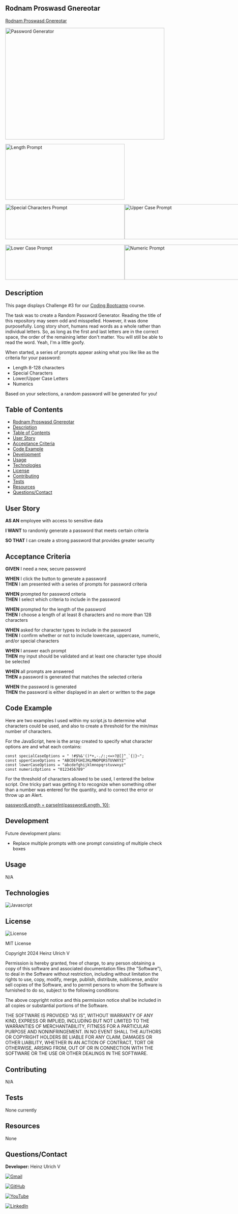 ## Rodnam Proswasd Gnereotar

[Rodnam Proswasd Gnereotar](https://theoarsman.github.io/Rodnam-Proswasd-Gnereotar/)

<img src="assets/images/PsswrdGnrtr.png" width="500" height="350" alt="Password Generator"><br>

<img src="assets/images/length.jpeg" width="375" height="175" alt="Length Prompt"><br>

<div style="display: flex; justify-content: space-between;">
    <img src="assets/images/special.jpeg" width="375" height="110" alt="Special Characters Prompt">
    <img src="assets/images/upper.jpeg" width="375" height="110" alt="Upper Case Prompt">
</div><br>
<div style="display: flex; justify-content: space-between;">
    <img src="assets/images/lower.jpeg" width="375" height="110" alt="Lower Case Prompt">
    <img src="assets/images/numeric.jpeg" width="375" height="110" alt="Numeric Prompt">
</div>

## Description

This page displays Challenge #3 for our <a href="https://bootcamp.msu.edu/coding/">Coding Bootcamp</a> course.

The task was to create a Random Password Generator. Reading the title of this repository may seem odd and misspelled. However, it was done purposefully. Long story short, humans read words as a whole rather than individual letters. So, as long as the first and last letters are in the correct space, the order of the remaining letter don't matter. You will still be able to read the word. Yeah, I'm a little goofy.

When started, a series of prompts appear asking what you like like as the criteria for your password:<br>

- Length 8-128 characters
- Special Characters
- Lower/Upper Case Letters
- Numerics<br>

Based on your selections, a random password will be generated for you!

## Table of Contents

- [Rodnam Proswasd Gnereotar](#Rodnam-Proswasd-Gnereotar)<br>
- [Description](#description)<br>
- [Table of Contents](#tabel-of-contents)<br>
- [User Story](#user-story)<br>
- [Acceptance Criteria](#acceptance-criteria)<br>
- [Code Example](#code-example)<br>
- [Development](#development)<br>
- [Usage](#usage)<br>
- [Technologies](Technologies)
- [License](#license)<br>
- [Contributing](#contributing)<br>
- [Tests](#tests)<br>
- [Resources](#resources)<br>
- [Questions/Contact](#questionscontact)

## User Story

**AS AN** employee with access to sensitive data<br>

**I WANT** to randomly generate a password that meets certain criteria<br>

**SO THAT** I can create a strong password that provides greater security<br>

## Acceptance Criteria

**GIVEN** I need a new, secure password<br>

**WHEN** I click the button to generate a password<br>
**THEN** I am presented with a series of prompts for password criteria<br>

**WHEN** prompted for password criteria<br>
**THEN** I select which criteria to include in the password<br>

**WHEN** prompted for the length of the password<br>
**THEN** I choose a length of at least 8 characters and no more than 128 characters<br>

**WHEN** asked for character types to include in the password<br>
**THEN** I confirm whether or not to include lowercase, uppercase, numeric, and/or special characters<br>

**WHEN** I answer each prompt<br>
**THEN** my input should be validated and at least one character type should be selected<br>

**WHEN** all prompts are answered<br>
**THEN** a password is generated that matches the selected criteria<br>

**WHEN** the password is generated<br>
**THEN** the password is either displayed in an alert or written to the page

## Code Example

Here are two examples I used within my script.js to determine what characters could be used, and also to create a threshold for the min/max number of characters.

For the JavaScript, here is the array created to specify what character options are and what each contains:

`` const specialCaseOptions = " !#$%&'()*+,-./:;<=>?@[]^_`{|}~"; ``<br>
`const upperCaseOptions = "ABCDEFGHIJKLMNOPQRSTUVWXYZ"`<br>
`const lowerCaseOptions = "abcdefghijklmnopqrstuvwxyz"`<br>
`const numericOptions = "0123456789"`<br>

For the threshold of characters allowed to be used, I entered the below script. One tricky part was getting it to recognize when something other than a number was entered for the quantity, and to correct the error or throw up an Alert.

[passwordLength = parseInt(passwordLength, 10);](https://github.com/TheOarsman/Rodnam-Proswasd-Gnereotar/blob/a3abfe6dd39a9b4bc8cbecb77c6177696092b691/script.js#L15-L28)

## Development

Future development plans:<br>

- Replace multiple prompts with one prompt consisting of multiple check boxes

## Usage

N/A

## Technologies

![Javascript](https://img.shields.io/badge/-JavaScript-f7df1e?style=for-the-badge&logo=javascript&logoColor=black)

## License

![License](https://img.shields.io/badge/License-MIT-yellow.svg)

MIT License

Copyright 2024 Heinz Ulrich V

Permission is hereby granted, free of charge, to any person obtaining a copy
of this software and associated documentation files (the "Software"), to deal
in the Software without restriction, including without limitation the rights
to use, copy, modify, merge, publish, distribute, sublicense, and/or sell
copies of the Software, and to permit persons to whom the Software is
furnished to do so, subject to the following conditions:

The above copyright notice and this permission notice shall be included in all
copies or substantial portions of the Software.

THE SOFTWARE IS PROVIDED "AS IS", WITHOUT WARRANTY OF ANY KIND, EXPRESS OR
IMPLIED, INCLUDING BUT NOT LIMITED TO THE WARRANTIES OF MERCHANTABILITY,
FITNESS FOR A PARTICULAR PURPOSE AND NONINFRINGEMENT. IN NO EVENT SHALL THE
AUTHORS OR COPYRIGHT HOLDERS BE LIABLE FOR ANY CLAIM, DAMAGES OR OTHER
LIABILITY, WHETHER IN AN ACTION OF CONTRACT, TORT OR OTHERWISE, ARISING FROM,
OUT OF OR IN CONNECTION WITH THE SOFTWARE OR THE USE OR OTHER DEALINGS IN THE
SOFTWARE.

## Contributing

N/A

## Tests

None currently

## Resources

None

## Questions/Contact

**Developer:** Heinz Ulrich V

[![Gmail](assets/images/badges/GMAILBadge.png)](mailto:heinzulrichv@gmail.com)<br>

[![GitHub](https://img.shields.io/badge/GitHub-100000?style=for-the-badge&logo=github&logoColor=white)](https://www.github.com/TheOarsman)<br>

[![YouTube](assets/images/badges/YouTubeBadge.png)](https://www.youtube.com/@theoarsman4581)<br>

[![LinkedIn](assets/images/badges/LinkedInBadge.png)](https://www.linkedin.com/in/heinz-ulrich-v-3a3486a0/)
